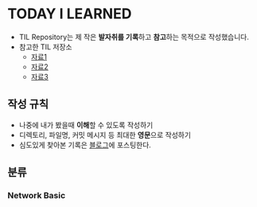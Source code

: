 # TODAY I LEARNED

- TIL Repository는 제 작은 **발자취를 기록**하고 **참고**하는 목적으로 작성했습니다.
- 참고한 TIL 저장소
    - [자료1](https://github.com/Highjune/TIL?tab=readme-ov-file)
    - [자료2](https://github.com/Integerous/TIL?tab=readme-ov-file)
    - [자료3](https://github.com/namjunemy/TIL?tab=readme-ov-file)

## 작성 규칙

- 나중에 내가 봤을때 **이해**할 수 있도록 작성하기
- 디렉토리, 파일명, 커밋 메시지 등 최대한 **영문**으로 작성하기
- 심도있게 찾아본 기록은 [블로그](https://velog.io/@baebe/posts)에 포스팅한다.

## 분류

### Network Basic